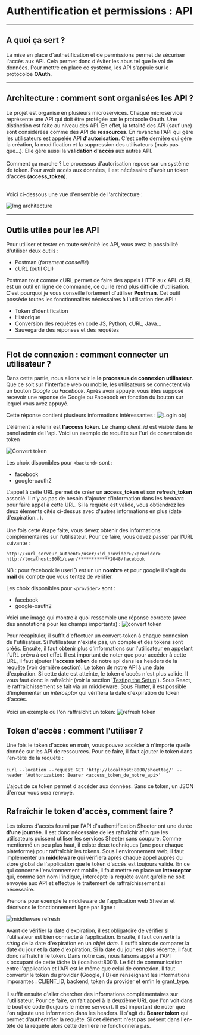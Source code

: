 # Authentification et permissions : API

_________
## A quoi ça sert ?
La mise en place d'authetification et de permissions permet de sécuriser l'accès aux API. Cela permet donc d'éviter les abus tel que le vol de données. Pour mettre en place ce système, les API s'appuie sur le protocoloe **OAuth**.

___________
## Architecture : comment sont organisées les API ?
Le projet est organisé en plusieurs microservices. Chaque microservice représente une API qui doit être protégée par le protocole Oauth.
Une distinction est faite au niveau des API. En effet, la totalité des API (sauf une) sont considérées comme des API de **ressources**.
En revanche l'API qui gère les utilisateurs est appelée API **d'autorisation**. C'est cette dernière qui gère la création, la modification et la suppression des utilisateurs (mais pas que...). Elle gère aussi la **validation d'accès** aux autres API.
<br>
<br>
Comment ça marche ? Le processus d'autorisation repose sur un système de token. Pour avoir accès aux données, il est nécéssaire d'avoir un token d'accès (**access_token**).
<br>
<br>

Voici ci-dessous une vue d'ensemble de l'architecture :

![Img architecture](Architecture_diagram.jpg)
___________
## Outils utiles pour les API

Pour utiliser et tester en toute sérénité les API, vous avez la possibilité d'utiliser deux outils :

- Postman (*fortement conseillé*)
- cURL (outil CLI)
  
Postman tout comme cURL permet de faire des appels HTTP aux API. cURL est un outil en ligne de commande, ce qui le rend plus difficile d'utilisation. C'est pourquoi je vous conseille fortement d'utiliser **Postman**. Cet outil possède toutes les fonctionnalités nécéssaires à l'utilisation des API :

- Token d'identification
- Historique
- Conversion des requêtes en code JS, Python, cURL, Java...
- Sauvegarde des réponses et des requêtes

__________
## Flot de connexion : comment connecter un utilisateur ? 

Dans cette partie, nous allons voir le **le processus de connexion utilisateur**. Que ce soit sur l'interface web ou mobile, les utilisateurs se connectent via un bouton *Google* ou *Facebook*. Après avoir appuyé, vous êtes supposé recevoir une réponse de Google ou Facebook en fonction du bouton sur lequel vous avez appuyé.

Cette réponse contient plusieurs informations intéressantes :
![Login obj](return_login_obj.png)

L'élément à retenir est **l'access token**. Le champ *client_id* est visible dans le panel admin de l'api. Voici un exemple de requête sur l'url de conversion de token

![Convert token](convert_token.png)



Les choix disponibles pour `<backend>` sont : 

- facebook
- google-oauth2



L'appel à cette URL permet de créer un **access_token** et son **refresh_token** associé. Il n'y as pas de besoin d'ajouter d'information dans les *headers* pour faire appel à cette URL. Si la requête est valide, vous obtiendrez les deux éléments cités ci-dessus avec d'autres informations en plus (date d'expiration...).
<br>
<br>
Une fois cette étape faite, vous devez obtenir des informations complémentaires sur l'utilisateur. Pour ce faire, vous devez passer par l'URL suivante :

`http://<url_serveur_authent>/user/<id_provider>/<provider>`  
`http://localhost:8001/user/************2048/facebook`

NB : pour facebook le userID est un un **nombre** et pour google il s'agit du **mail** du compte que vous tentez de vérifier.

Les choix disponibles pour `<provider>` sont : 

- facebook
- google-oauth2

Voici une image qui montre à quoi ressemble une réponse correcte (avec des annotations pour les champs importants) :
![convert token](login_test_response.png)




Pour récapituler, il suffit d'effectuer un convert-token à chaque connexion de l'utilisateur. Si l'utilisateur n'existe pas, un compte et des tokens sont créés. Ensuite, il faut obtenir plus d'informations sur l'utilisateur en appelant l'URL prévu à cet effet. Il est important de noter que pour accéder à cette URL, il faut ajouter **l'access token** de notre api dans les headers de la requête (voir dernière section). Le token de notre API à une date d'expiration. Si cette date est atteinte, le token d'accès n'est plus valide. Il vous faut donc le rafraîchir (voir la section '[Testing the Setup](https://github.com/RealmTeam/django-rest-framework-social-oauth2)'). Sous React, le raffraîchissement se fait via un middleware. Sous Flutter, il est possible d'implémenter un *interceptor* qui vérifiera la date d'expiration du token d'accès.
<br>
<br>
Voici un exemple où l'on raffraîchit un token:
![refresh token](refresh_token_example.png)

## Token d'accès : comment l'utiliser ?

Une fois le token d'accès en main, vous pouvez accéder à n'importe quelle donnée sur les API de ressources. Pour ce faire, il faut ajouter le token dans l'en-tête de la requête : 
<br>
<br>
`curl --location --request GET 'http://localhost:8000/sheettag/' --header 'Authorization: Bearer <access_token_de_notre_api>'`

L'ajout de ce token permet d'accéder aux données. Sans ce token, un JSON d'erreur vous sera renvoyé.

## Rafraîchir le token d'accès, comment faire ?

Les tokens d'accès fourni par l'API d'authentification Sheeter ont une durée **d'une journée**. Il est donc nécessaire de les rafraîchir afin que les utilisateurs puissent utiliser les services Sheeter sans coupure. Comme mentionné un peu plus haut, il existe deux techniques (une pour chaque plateforme) pour raffraîchir les tokens. Sous l'environnement web, il faut implémenter un **middleware** qui vérifiera après chaque appel auprès du store global de l'application que le token d'accès est toujours valide. En ce qui concerne l'environnement mobile, il faut mettre en place un **interceptor** qui, comme son nom l'indique, intercepte la requête avant qu'elle ne soit envoyée aux API et effectue le traitement de raffraîchissement si nécessaire.

Prenons pour exemple le middleware de l'application web Sheeter et décrivons le fonctionnement ligne par ligne : 

![middleware refresh](refresh_middleware.png)

Avant de vérifier la date d'expiration, il est obligatoire de vérifier si l'utilisateur est bien connecté à l'application. Ensuite, il faut convertir la *string* de la date d'expiration en un *objet date*. Il suffit alors de comparer la date du jour et la date d'expiration. Si la date du jour est plus récente, il faut donc raffraîchir le token. Dans notre cas, nous faisons appel à l'API s'occupant de cette tâche là (localhost:8001). Le flôt de communication entre l'application et l'API est le même que celui de connexion. Il faut convertir le token du provider (Google, FB) en renseignant les informations imporantes : CLIENT_ID, backend, token du provider et enfin le grant_type.
<br>
<br>
Il suffit ensuite d'aller chercher des informations complémentaires sur l'utilisateur. Pour ce faire, on fait appel à la deuxième URL que l'on voit dans le bout de code (toujours le même serveur). Il est important de noter que l'on rajoute une information dans les headers. Il s'agit du **Bearer token** qui permet d'authentifier la requête. Si cet élément n'est pas présent dans l'en-tête de la requête alors cette dernière ne fonctionnera pas.